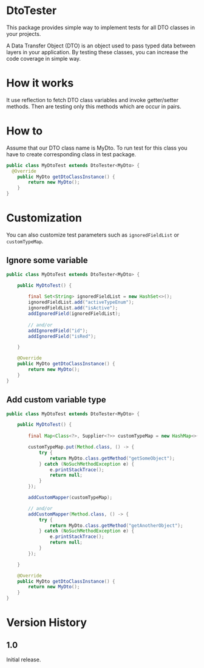 # DtoTester
This package provides simple way to implement tests for all DTO classes in your projects.

A Data Transfer Object (DTO) is an object used to pass typed data between layers in your application. By testing these classes, you can increase the code coverage in simple way.

# How it works
It use reflection to fetch DTO class variables and invoke getter/setter methods. Then are testing only this methods which are occur in pairs.

# How to 
Assume that our DTO class name is MyDto.
To run test for this class you have to create corresponding class in test package.
```java
public class MyDtoTest extends DtoTester<MyDto> {
  @Override
	public MyDto getDtoClassInstance() {
		return new MyDto();
	}
}
```

# Customization
You can also customize test parameters such as `ignoredFieldList` or `customTypeMap`.

## Ignore some variable
```java
public class MyDtoTest extends DtoTester<MyDto> {

	public MyDtoTest() {
  
		final Set<String> ignoredFieldList = new HashSet<>();
		ignoredFieldList.add("activeTypeEnum");
		ignoredFieldList.add("isActive");
		addIgnoredField(ignoredFieldList);
    
		// and/or
		addIgnoredField("id");
		addIgnoredField("isRed");

	}

	@Override
	public MyDto getDtoClassInstance() {
		return new MyDto();
	}
}
```

## Add custom variable type
```java
public class MyDtoTest extends DtoTester<MyDto> {

	public MyDtoTest() {
  
		final Map<Class<?>, Supplier<?>> customTypeMap = new HashMap<>();

		customTypeMap.put(Method.class, () -> {
			try {
				return MyDto.class.getMethod("getSomeObject");
			} catch (NoSuchMethodException e) {
				e.printStackTrace();
				return null;
			}
		});

		addCustomMapper(customTypeMap);

		// and/or 
		addCustomMapper(Method.class, () -> {
			try {
				return MyDto.class.getMethod("getAnotherObject");
			} catch (NoSuchMethodException e) {
				e.printStackTrace();
				return null;
			}
		});

	}

	@Override
	public MyDto getDtoClassInstance() {
		return new MyDto();
	}
}
```

# Version History

## 1.0 

Initial release.
